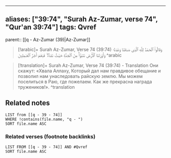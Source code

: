 
---
aliases: ["39:74", "Surah Az-Zumar, verse 74", "Qur'an 39:74"]
tags: Qvref
---

parent:: [[q - Az-Zumar (39)|Az-Zumar]]

> [!arabic]+ Surah Az-Zumar, Verse 74 (39:74)
> <span class="quran-arabic">وَقَالُوا۟ ٱلْحَمْدُ لِلَّهِ ٱلَّذِى صَدَقَنَا وَعْدَهُۥ وَأَوْرَثَنَا ٱلْأَرْضَ نَتَبَوَّأُ مِنَ ٱلْجَنَّةِ حَيْثُ نَشَآءُ ۖ فَنِعْمَ أَجْرُ ٱلْعَـٰمِلِينَ</span>
^arabic

> [!translation]+ Surah Az-Zumar, Verse 74 (39:74) - Translation
> Они скажут: «Хвала Аллаху, Который дал нам правдивое обещание и позволил нам унаследовать райскую землю. Мы можем поселиться в Раю, где пожелаем. Как же прекрасна награда тружеников!».
^translation



## Related notes
```dataview
LIST from [[q - 39 - 74]]
WHERE !contains(file.name, "q - ")
SORT file.name ASC
```

### Related verses (footnote backlinks)
```dataview
LIST FROM [[q - 39 - 74]] AND #Qvref
SORT file.name ASC
```

